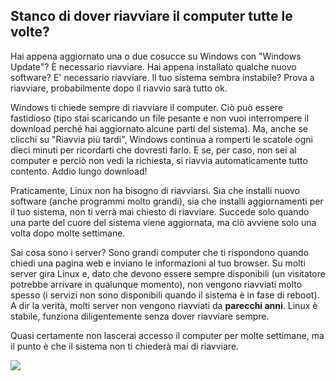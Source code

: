 <?php require("../../entete.php"); ?> <?php require("../../base.php"); ?>

<div id="corps">

<h2>Stanco di dover riavviare il computer tutte le volte?</h2>

<p>Hai appena aggiornato una o due cosucce su Windows con "Windows 
Update"? È necessario riavviare. Hai appena installato qualche nuovo 
software? E' necessario riavviare. Il tuo sistema sembra instabile? 
Prova a riavviare, probabilmente dopo il riavvio sarà tutto ok.</p>

<p>Windows ti chiede sempre di riavviare il computer. Ciò può essere 
fastidioso (tipo stai scaricando un file pesante e non vuoi interrompere 
il download perché hai aggiornato alcune parti del sistema). Ma, anche se 
clicchi su "Riavvia più tardi", Windows continua a romperti le scatole 
ogni dieci minuti per ricordarti che dovresti farlo. E se, per caso, 
non sei al computer e perciò non vedi la richiesta, si riavvia automaticamente 
tutto contento. Addio lungo download!</p>

<p>Praticamente, Linux non ha bisogno di riavviarsi. Sia che installi nuovo 
software (anche programmi molto grandi), sia che installi aggiornamenti 
per il tuo sistema, non ti verrà mai chiesto di riavviare. Succede solo 
quando una parte del cuore del sistema viene aggiornata, ma ciò avviene 
solo una volta dopo molte settimane.</p>

<p>Sai cosa sono i server? Sono grandi computer che ti rispondono quando 
chiedi una pagina web e inviano le informazioni al tuo browser. Su molti 
server gira Linux e, dato che devono essere sempre disponibili (un visitatore 
potrebbe arrivare in qualunque momento), non vengono riavviati molto spesso 
(i servizi non sono disponibili quando il sistema è in fase di reboot). 
A dir la verità, molti server non vengono riavviati da <b>parecchi anni</b>. 
Linux è stabile, funziona diligentemente senza dover riavviare sempre. </p>

<p>Quasi certamente non lascerai accesso il computer per molte settimane, 
ma il punto è che il sistema non ti chiederà mai di riavviare.</p>

<img src="Images/reboot_all_the_time_thumb.png" />

</div>
</body>
</html>
